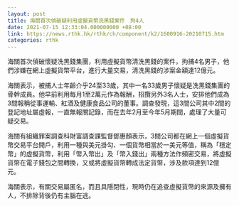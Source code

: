 ```yaml
---
layout: post
title: 海關首次偵破疑利用虛擬貨幣洗黑錢案件　拘4人
date: 2021-07-15 12:33:04.000000000 +08:00
link: https://news.rthk.hk/rthk/ch/component/k2/1600916-20210715.htm
categories: rthk
---
```


海關首次偵破懷疑洗黑錢集團，利用虛擬貨幣清洗黑錢的案件，拘捕4名男子，他們涉嫌在網上虛擬貨幣平台，進行大量交易，清洗黑錢的涉案金額達12億元。

海關表示，被捕人士年齡介乎24至33歲，其中一名33歲男子懷疑是洗黑錢集團的骨幹成員。他早前利用每月1至2萬元作為報酬，招攬另外3名人士，安排他們成為3間報稱從事運輸、紅酒及健康食品公司的董事。調查發現，這3間公司其中2間的登記地址屬虛報，一直無報關記錄，而在去年2月至今年5月期間，處理了大量可疑交易。

海關有組織罪案調查科財富調查課監督鄧惠顏表示，3間公司都在網上一個虛擬貨幣交易平台開戶，利用一種與美元掛勾、一個貨幣相當於一美元等值，稱為「穩定幣」的虛擬貨幣，利用「幣入幣出」及「幣入錢出」兩種方法作頻密交易，將虛擬貨幣在電子錢包之間轉換，又或將虛擬貨幣轉成法定貨幣，涉及款項達到12億元。

海關表示，有關交易屬匿名，而且具隱閉性，現時仍在追查虛擬貨幣的來源及擁有人，不排除背後仍有主腦在逃。
